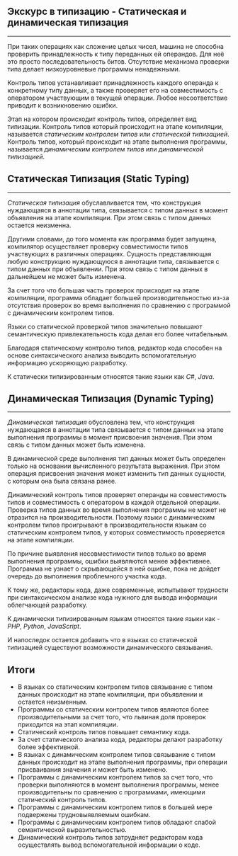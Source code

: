 ## Экскурс в типизацию - Статическая и динамическая типизация
________________

При таких операциях как сложение целых чисел, машина не способна проверить принадлежность к типу переданных ей операндов. Для неё это просто последовательность битов. Отсутствие механизма проверки типа делает низкоуровневые программы ненадежными.

Контроль типов устанавливает принадлежность каждого операнда к конкретному типу данных, а также проверяет его на совместимость с оператором участвующим в текущей операции. Любое несоответствие приводит к возникновению ошибки.

Этап на котором происходит контроль типов, определяет вид типизации. Контроль типов который происходит на этапе компиляции, называется *статическим контролем типов* или *статической типизацией*. Контроль типов, который происходит на этапе выполнения программы, называется *динамическим контролем типов* или *динамической типизацией*.


## Статическая Типизация (Static Typing)
________________

*Статическая типизация* обуславливается тем, что конструкция нуждающаяся в аннотации типа, связывается с типом данных в момент объявления на этапе компиляции. При этом связь с типом данных остается неизменна.

Другими словами, до того момента как программа будет запущена, компилятор осуществляет проверку совместимости типов участвующих в различных операциях. Сущность представляющая любую конструкцию нуждающуюся в аннотации типа, связывается с типом данных при объявлении. При этом связь с типом данных в дальнейшем не может быть изменена.

За счет того что большая часть проверок происходит на этапе компиляции, программа обладает большей производительностью из-за отсутствия проверок во время выполнения по сравнению с программой с динамическим контролем типов.

Языки со статической проверкой типов значительно повышают семантическую привлекательность кода делая его более читабельным.

Благодаря статическому контролю типов, редактор кода способен на основе синтаксического анализа выводить вспомогательную информацию ускоряющую разработку.


К статически типизированным относятся такие языки как *C#*, *Java*.


## Динамическая Типизация (Dynamic Typing)
________________

*Динамическая типизация* обусловлена тем, что конструкция нуждающаяся в аннотации типа связывается с типом данных на этапе выполнения программы в момент присвоения значения. При этом связь с типом данных может быть изменена.

В динамической среде выполнения тип данных может быть определен только на основании вычисленного результата выражения. При этом операция присвоения значения может изменить тип данных сущности, с которым она была связана ранее.

Динамический контроль типов проверяет операнды на совместимость типов и совместимость с оператором в каждой отдельной операции. Проверка типов данных во время выполнения программы не может не отразится на производительности. Поэтому языки с динамическим контролем типов проигрывают в производительности языкам со статическим контролем типов, у которых совместимость проверяется на этапе компиляции.

По причине выявления несовместимости типов только во время выполнения программы, ошибки выявляются менее эффективнее. Программа не узнает о скрывающейся в ней ошибке, пока не дойдет очередь до выполнения проблемного участка кода.

К тому же, редакторы кода, даже современные, испытывают трудности при синтаксическом анализе кода нужного для вывода информации облегчающей разработку.

К динамически типизированным языкам относятся такие языки как - *PHP*, *Python*, *JavaScript*.

И напоследок остается добавить что в языках со статической типизацией существуют возможности динамического связывания.


## Итоги

- В языках со статическим контролем типов связывание с типом данных происходит на этапе компиляции, при объявлении и остается неизменным.
- Программы со статическим контролем типов являются более производительными за счет того,  что львиная доля проверок приходится на этап компиляции.
- Статический контроль типов повышает семантику кода.
- За счет статического анализа кода, редакторы делают разработку более эффективной.
- В языках с динамическим контролем типов связывание с типом данных происходит на этапе выполнения программы, при операции присваивания значения и может быть изменено.
- Программы с динамическим контролем типов за счет того, что проверки выполняются в момент выполнения программы, менее производительны по сравнению с программами, имеющими статический контроль типов.
- Программы с динамическим контролем типов в большей мере подвержены трудновыявляемым ошибкам.
- Программы с динамическим контролем типов обладают слабой семантической выразительностью.
- Динамический контроль типов затрудняет редакторам кода осуществлять вывод вспомогательной информации о коде.

